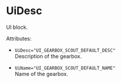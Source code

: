 # UiDesc

UI block.

Attributes:

-   `UiDesc="UI_GEARBOX_SCOUT_DEFAULT_DESC"`  
    Description of the gearbox.

-   `UiName="UI_GEARBOX_SCOUT_DEFAULT_NAME"`  
    Name of the gearbox.


